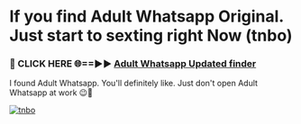 # If you find Adult Whatsapp Original. Just start to sexting right Now (tnbo)

<h3>🔴 CLICK HERE 🌐==►► <a href="https://tinyurl.com/mtbk5fxa" rel="nofollow">Adult Whatsapp Updated finder</a></h3>

I found Adult Whatsapp. You'll definitely like. Just don't open Adult Whatsapp at work 😉💬

[![tnbo](https://i.imgur.com/Q8WKrnY.jpeg)](https://tinyurl.com/mtbk5fxa)
